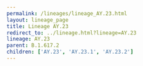 ```yaml
---
permalink: /lineages/lineage_AY.23.html
layout: lineage_page
title: Lineage AY.23
redirect_to: ../lineage.html?lineage=AY.23
lineage: AY.23
parent: B.1.617.2
children: ['AY.23', 'AY.23.1', 'AY.23.2']
---
```

